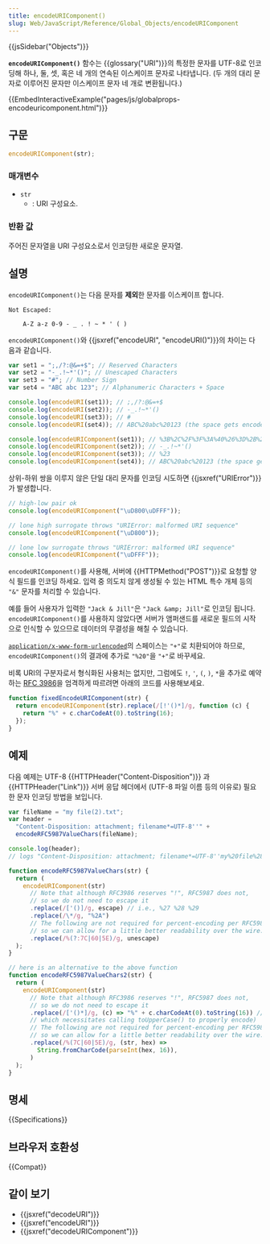 ```yaml
---
title: encodeURIComponent()
slug: Web/JavaScript/Reference/Global_Objects/encodeURIComponent
---
```


{{jsSidebar("Objects")}}

**`encodeURIComponent()`** 함수는 {{glossary("URI")}}의 특정한 문자를 UTF-8로 인코딩해 하나, 둘, 셋, 혹은 네 개의 연속된 이스케이프 문자로 나타냅니다. (두 개의 대리 문자로 이루어진 문자만 이스케이프 문자 네 개로 변환됩니다.)

{{EmbedInteractiveExample("pages/js/globalprops-encodeuricomponent.html")}}

## 구문

```js
encodeURIComponent(str);
```

### 매개변수

- `str`
  - : URI 구성요소.

### 반환 값

주어진 문자열을 URI 구성요소로서 인코딩한 새로운 문자열.

## 설명

`encodeURIComponent()`는 다음 문자를 **제외**한 문자를 이스케이프 합니다.

```
Not Escaped:

    A-Z a-z 0-9 - _ . ! ~ * ' ( )
```

`encodeURIComponent()`와 {{jsxref("encodeURI", "encodeURI()")}}의 차이는 다음과 같습니다.

```js
var set1 = ";,/?:@&=+$"; // Reserved Characters
var set2 = "-_.!~*'()"; // Unescaped Characters
var set3 = "#"; // Number Sign
var set4 = "ABC abc 123"; // Alphanumeric Characters + Space

console.log(encodeURI(set1)); // ;,/?:@&=+$
console.log(encodeURI(set2)); // -_.!~*'()
console.log(encodeURI(set3)); // #
console.log(encodeURI(set4)); // ABC%20abc%20123 (the space gets encoded as %20)

console.log(encodeURIComponent(set1)); // %3B%2C%2F%3F%3A%40%26%3D%2B%24
console.log(encodeURIComponent(set2)); // -_.!~*'()
console.log(encodeURIComponent(set3)); // %23
console.log(encodeURIComponent(set4)); // ABC%20abc%20123 (the space gets encoded as %20)
```

상위-하위 쌍을 이루지 않은 단일 대리 문자를 인코딩 시도하면 {{jsxref("URIError")}}가 발생합니다.

```js
// high-low pair ok
console.log(encodeURIComponent("\uD800\uDFFF"));

// lone high surrogate throws "URIError: malformed URI sequence"
console.log(encodeURIComponent("\uD800"));

// lone low surrogate throws "URIError: malformed URI sequence"
console.log(encodeURIComponent("\uDFFF"));
```

`encodeURIComponent()`를 사용해, 서버에 {{HTTPMethod("POST")}}로 요청할 양식 필드를 인코딩 하세요. 입력 중 의도치 않게 생성될 수 있는 HTML 특수 개체 등의 `"&"` 문자를 처리할 수 있습니다.

예를 들어 사용자가 입력한 `"Jack & Jill"`은 `"Jack &amp; Jill"`로 인코딩 됩니다. `encodeURIComponent()`를 사용하지 않았다면 서버가 앰퍼샌드를 새로운 필드의 시작으로 인식할 수 있으므로 데이터의 무결성을 해칠 수 있습니다.

[`application/x-www-form-urlencoded`](http://www.whatwg.org/specs/web-apps/current-work/multipage/association-of-controls-and-forms.html#application/x-www-form-urlencoded-encoding-algorithm)의 스페이스는 `"+"`로 치환되어야 하므로, `encodeURIComponent()`의 결과에 추가로 `"%20"`을 `"+"`로 바꾸세요.

비록 URI의 구분자로서 형식화된 사용처는 없지만, 그럼에도 `!`, `'`, `(`, `)`, `*`을 추가로 예약하는 [RFC 3986](http://tools.ietf.org/html/rfc3986)을 엄격하게 따르려면 아래의 코드를 사용해보세요.

```js
function fixedEncodeURIComponent(str) {
  return encodeURIComponent(str).replace(/[!'()*]/g, function (c) {
    return "%" + c.charCodeAt(0).toString(16);
  });
}
```

## 예제

다음 예제는 UTF-8 {{HTTPHeader("Content-Disposition")}} 과{{HTTPHeader("Link")}} 서버 응답 헤더에서 (UTF-8 파일 이름 등의 이유로) 필요한 문자 인코딩 방법을 보입니다.

```js
var fileName = "my file(2).txt";
var header =
  "Content-Disposition: attachment; filename*=UTF-8''" +
  encodeRFC5987ValueChars(fileName);

console.log(header);
// logs "Content-Disposition: attachment; filename*=UTF-8''my%20file%282%29.txt"

function encodeRFC5987ValueChars(str) {
  return (
    encodeURIComponent(str)
      // Note that although RFC3986 reserves "!", RFC5987 does not,
      // so we do not need to escape it
      .replace(/['()]/g, escape) // i.e., %27 %28 %29
      .replace(/\*/g, "%2A")
      // The following are not required for percent-encoding per RFC5987,
      // so we can allow for a little better readability over the wire: |`^
      .replace(/%(?:7C|60|5E)/g, unescape)
  );
}

// here is an alternative to the above function
function encodeRFC5987ValueChars2(str) {
  return (
    encodeURIComponent(str)
      // Note that although RFC3986 reserves "!", RFC5987 does not,
      // so we do not need to escape it
      .replace(/['()*]/g, (c) => "%" + c.charCodeAt(0).toString(16)) // i.e., %27 %28 %29 %2a (Note that valid encoding of "*" is %2A
      // which necessitates calling toUpperCase() to properly encode)
      // The following are not required for percent-encoding per RFC5987,
      // so we can allow for a little better readability over the wire: |`^
      .replace(/%(7C|60|5E)/g, (str, hex) =>
        String.fromCharCode(parseInt(hex, 16)),
      )
  );
}
```

## 명세

{{Specifications}}

## 브라우저 호환성

{{Compat}}

## 같이 보기

- {{jsxref("decodeURI")}}
- {{jsxref("encodeURI")}}
- {{jsxref("decodeURIComponent")}}

